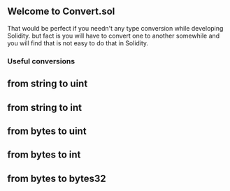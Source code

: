 ## Welcome to Convert.sol

That would be perfect if you needn't any type conversion while developing Solidity. but fact is you will have to convert one to another somewhile and you will find that is not easy to do that in Solidity.

### Useful conversions
## from string to uint
## from string to int
## from bytes to uint
## from bytes to int
## from bytes to bytes32
